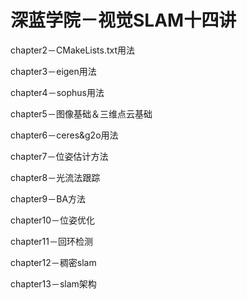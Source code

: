 # 深蓝学院－视觉SLAM十四讲
chapter2－CMakeLists.txt用法

chapter3－eigen用法

chapter4－sophus用法

chapter5－图像基础＆三维点云基础

chapter6－ceres&g2o用法

chapter7－位姿估计方法

chapter8－光流法跟踪

chapter9－BA方法

chapter10－位姿优化

chapter11－回环检测

chapter12－稠密slam

chapter13－slam架构

